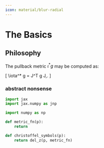 ```yaml
---
icon: material/blur-radial
---
```


# The Basics

## Philosophy

The pullback metric $\iota^* g$ may be computed as:

\[
    \iota^* g = J^T g J\,.
\]

### abstract nonsense

```py title="curvature"
import jax
import jax.numpy as jnp

import numpy as np

def metric_fn(p):
    return 

def christoffel_symbols(p):
    return del_z(p, metric_fn)
```
